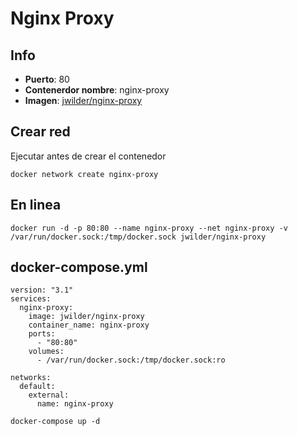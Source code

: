 # Nginx Proxy

## Info
- **Puerto**: 80
- **Contenerdor nombre**: nginx-proxy
- **Imagen**: [jwilder/nginx-proxy](https://github.com/jwilder/nginx-proxy)

## Crear red
Ejecutar antes de crear el contenedor
~~~
docker network create nginx-proxy
~~~

## En linea
~~~
docker run -d -p 80:80 --name nginx-proxy --net nginx-proxy -v /var/run/docker.sock:/tmp/docker.sock jwilder/nginx-proxy
~~~

## docker-compose.yml
~~~
version: "3.1"
services:
  nginx-proxy:
    image: jwilder/nginx-proxy
    container_name: nginx-proxy
    ports:
      - "80:80"
    volumes:
      - /var/run/docker.sock:/tmp/docker.sock:ro

networks:
  default:
    external:
      name: nginx-proxy
~~~
~~~
docker-compose up -d
~~~
